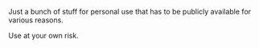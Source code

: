 Just a bunch of stuff for personal use that has to be publicly available for various reasons.

Use at your own risk.
